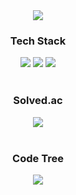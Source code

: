 <div align="center">
	<img src="https://capsule-render.vercel.app/api?type=waving&color=auto&height=200&section=header&text=CY&fontSize=50" />
	<div>
		<h3>Tech Stack</h3>
		<img src="https://img.shields.io/badge/C++-00599C?style=flat&logo=C++&logoColor=white" />
		<img src="https://img.shields.io/badge/React-61DAFB?style=flat&logo=React&logoColor=white" />
		<img src="https://img.shields.io/badge/Unity-666666?style=flat&logo=Unity&logoColor=white" />
	</div>
	<br/>
	<div>
		<h3>Solved.ac</h3>
		<img src="https://mazassumnida.wtf/api/v2/generate_badge?boj=cksdud7890" />
	</div>
	<br/>
	<div>
		<h3>Code Tree</h3>
		<img src="https://banner.codetree.ai/v1/banner/cksdud7890" />
	</div>
</div>
